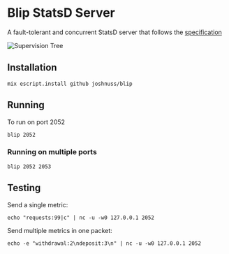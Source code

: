 # Blip StatsD Server

A fault-tolerant and concurrent StatsD server that follows the [specification](https://github.com/etsy/statsd/blob/master/docs/metric_types.md)

![Supervision Tree](https://raw.githubusercontent.com/joshnuss/blip/master/supervision-tree.jpg)

## Installation

```
mix escript.install github joshnuss/blip
```

## Running

To run on port 2052

```
blip 2052
```

### Running on multiple ports

```
blip 2052 2053
```

## Testing


Send a single metric:

```
echo "requests:99|c" | nc -u -w0 127.0.0.1 2052
```

Send multiple metrics in one packet:

```
echo -e "withdrawal:2\ndeposit:3\n" | nc -u -w0 127.0.0.1 2052
```
